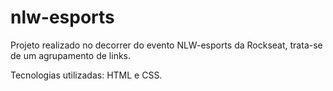 # nlw-esports

Projeto realizado no decorrer do evento NLW-esports da Rockseat, trata-se de um agrupamento de links.

Tecnologias utilizadas: HTML e CSS.

